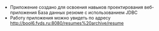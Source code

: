 - Приложение создано для освоения навыков проектирования веб-приложения База данных резюме с использованием JDBC
- Работу приложения можно увидеть по адресу http://bool6.fvds.ru:8080/resumes%20archive/resume
